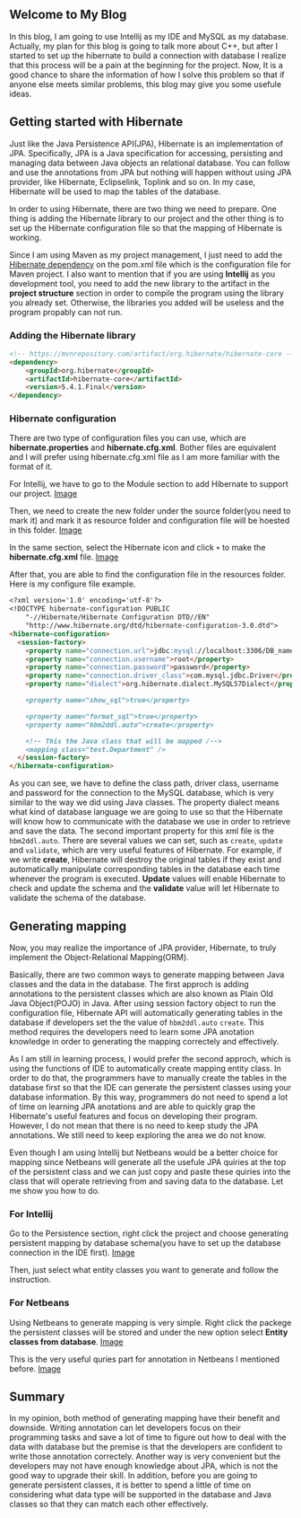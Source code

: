 ## Welcome to My Blog
  
In this blog, I am going to use Intellij as my IDE and MySQL as my database. Actually, my plan for this blog is going to talk more about C++, but after I started to set up the hibernate to build a connection with database I realize that this process will be a pain at the beginning for the project. Now, It is a good chance to share the information of how I solve this problem so that if anyone else meets similar problems, this blog may give you some usefule ideas.

## Getting started with Hibernate
Just like the Java Persistence API(JPA), Hibernate is an implementation of JPA. Specifically, JPA is a Java specification for accessing, persisting and managing data between Java objects an relational database. You can follow and use the annotations from JPA but nothing will happen without using JPA provider, like Hibernate, Eclipselink, Toplink and so on. In my case, Hibernate will be used to map the tables of the database.

In order to using Hibernate, there are two thing we need to prepare. One thing is adding the Hibernate library to our project and the other thing is to set up the Hibernate configuration file so that the mapping of Hibernate is working.

Since I am using Maven as my project management, I just need to add the [Hibernate dependency](https://mvnrepository.com/artifact/org.hibernate/hibernate-core/5.4.1.Final) on the pom.xml file which is the configuration file for Maven project. I also want to mention that if you are using **Intellij** as you development tool, you need to add the new library to the artifact in the **project structure** section in order to compile the program using the library you already set. Otherwise, the libraries you added will be useless and the program propably can not run.

### Adding the Hibernate library

```markdown
<!-- https://mvnrepository.com/artifact/org.hibernate/hibernate-core -->
<dependency>
    <groupId>org.hibernate</groupId>
    <artifactId>hibernate-core</artifactId>
    <version>5.4.1.Final</version>
</dependency>

```

### Hibernate configuration

There are two type of configuration files you can use, which are **hibernate.properties** and **hibernate.cfg.xml**. Bother files are equivalent and I will prefer using hibernate.cfg.xml file as I am more familiar with the format of it. 

For Intellij, we have to go to the Module section to add Hibernate to support our project.
[Image]()

Then, we need to create the new folder under the source folder(you need to mark it) and mark it as resource folder and configuration file will be hoested in this folder.
[Image]()

In the same section, select the Hibernate icon and click `+` to make the **hibernate.cfg.xml** file. 
[Image]()

After that, you are able to find the configuration file in the resources folder. Here is my configure file example.

```markdown
<?xml version='1.0' encoding='utf-8'?>
<!DOCTYPE hibernate-configuration PUBLIC
    "-//Hibernate/Hibernate Configuration DTD//EN"
    "http://www.hibernate.org/dtd/hibernate-configuration-3.0.dtd">
<hibernate-configuration>
  <session-factory>
    <property name="connection.url">jdbc:mysql://localhost:3306/DB_name</property>
    <property name="connection.username">root</property>
    <property name="connection.password">password</property>
    <property name="connection.driver_class">com.mysql.jdbc.Driver</property>
    <property name="dialect">org.hibernate.dialect.MySQL57Dialect</property>

    <property name="show_sql">true</property>

    <property name="format_sql">true</property>
    <property name="hbm2ddl.auto">create</property>

    <!-- This the Java class that will be mapped /-->
    <mapping class="test.Department" />
  </session-factory>
</hibernate-configuration>
```

As you can see, we have to define the class path, driver class, username and password for the connection to the MySQL database, which is very similar to the way we did using Java classes. The property dialect means what kind of database language we are going to use so that the Hibernate will know how to communicate with the database we use in order to retrieve and save the data. The second important property for this xml file is the `hbm2ddl.auto`. There are several values we can set, such as `create`, `update` and `validate`, which are very useful features of Hibernate. For example, if we write **create**, Hibernate will destroy the original tables if they exist and automatically manipulate corresponding tables in the database each time whenever the program is executed. **Update** values will enable Hibernate to check and update the schema and the **validate** value will let Hibernate to validate the schema of the database.

## Generating mapping

Now, you may realize the importance of JPA provider, Hibernate, to truly implement the Object-Relational Mapping(ORM). 

Basically, there are two common ways to generate mapping between Java classes and the data in the database. The first approch is adding annotations to the persistent classes which are also known as Plain Old Java Object(POJO) in Java. After using session factory object to run the configuration file, Hibernate API will automatically generating tables in the database if developers set the the value of `hbm2ddl.auto` `create`. This method requires the developers need to learn some JPA anotation knowledge in order to generating the mapping correctely and effectively.

As I am still in learning process, I would prefer the second approch, which is using the functions of IDE to automatically create mapping entity class. In order to do that, the programmers have to manually create the tables in the database first so that the IDE can generate the persistent classes using your database information. By this way, programmers do not need to spend a lot of time on learning JPA anotations and are able to quickly grap the Hibernate's useful features and focus on developing their program. However, I do not mean that there is no need to keep study the JPA annotations. We still need to keep exploring the area we do not know.

Even though I am using Intellij but Netbeans would be a better choice for mapping since Netbeans will generate all the usefule JPA quiries at the top of the persistent class and we can just copy and paste these quiries into the class that will operate retrieving from and saving data to the database. Let me show you how to do.

### For Intellij

Go to the Persistence section, right click the project and choose generating persistent mapping by database schema(you have to set up the database connection in the IDE first). 
[Image]()

Then, just select what entity classes you want to generate and follow the instruction.

### For Netbeans

Using Netbeans to generate mapping is very simple. Right click the packege the persistent classes will be stored and under the new option select **Entity classes from database**.
[Image]()

This is the very useful quries part for annotation in Netbeans I mentioned before.
[Image]()

## Summary

In my opinion, both method of generating mapping have their benefit and downside. Writing annotation can let developers focus on their programming tasks and save a lot of time to figure out how to deal with the data with database but the premise is that the developers are confident to write those annotation correctely. Another way is very convenient but the developers may not have enough knowledge about JPA, which is not the good way to upgrade their skill. In addition, before you are going to generate persistent classes, it is better to spend a little of time on considering what data type will be supported in the database and Java classes so that they can match each other effectively.
